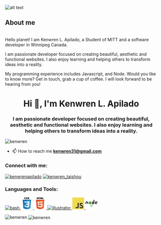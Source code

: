 ![alt text](https://t.co/FPL0aeOXme”)

## About me
<br>
Hello planet! I am Kenwren L. Apilado, a Student of MITT and a software developer in Winnipeg Canada.

I am passionate developer focused on creating beautiful, aesthetic and functional websites. I also enjoy learning and helping others to
transform ideas into a reality. 

My programming experience includes Javascript, and Node. Would you like to know more? Get in touch, grab a cup of coffee. I will look forward to be hearing from you!

<h1 align="center">Hi 👋, I'm Kenwren L. Apilado</h1>
<h3 align="center">I am passionate developer focused on creating beautiful, aesthetic and functional websites. I also enjoy learning and helping others to transform ideas into a reality.</h3>

<p align="left"> <img src="https://komarev.com/ghpvc/?username=kenwren&label=Profile%20views&color=0e75b6&style=flat" alt="kenwren" /> </p>

- 📫 How to reach me **kenwren31@gmail.com**

<h3 align="left">Connect with me:</h3>
<p align="left">
<a href="https://twitter.com/kenwrenapilado" target="blank"><img align="center" src="https://raw.githubusercontent.com/rahuldkjain/github-profile-readme-generator/master/src/images/icons/Social/twitter.svg" alt="kenwrenapilado" height="30" width="40" /></a>
<a href="https://instagram.com/kenwren_taishou" target="blank"><img align="center" src="https://raw.githubusercontent.com/rahuldkjain/github-profile-readme-generator/master/src/images/icons/Social/instagram.svg" alt="kenwren_taishou" height="30" width="40" /></a>
</p>

<h3 align="left">Languages and Tools:</h3>
<p align="left"> <a href="https://www.gnu.org/software/bash/" target="_blank" rel="noreferrer"> <img src="https://www.vectorlogo.zone/logos/gnu_bash/gnu_bash-icon.svg" alt="bash" width="40" height="40"/> </a> <a href="https://www.w3schools.com/css/" target="_blank" rel="noreferrer"> <img src="https://raw.githubusercontent.com/devicons/devicon/master/icons/css3/css3-original-wordmark.svg" alt="css3" width="40" height="40"/> </a> <a href="https://www.w3.org/html/" target="_blank" rel="noreferrer"> <img src="https://raw.githubusercontent.com/devicons/devicon/master/icons/html5/html5-original-wordmark.svg" alt="html5" width="40" height="40"/> </a> <a href="https://www.adobe.com/in/products/illustrator.html" target="_blank" rel="noreferrer"> <img src="https://www.vectorlogo.zone/logos/adobe_illustrator/adobe_illustrator-icon.svg" alt="illustrator" width="40" height="40"/> </a> <a href="https://developer.mozilla.org/en-US/docs/Web/JavaScript" target="_blank" rel="noreferrer"> <img src="https://raw.githubusercontent.com/devicons/devicon/master/icons/javascript/javascript-original.svg" alt="javascript" width="40" height="40"/> </a> <a href="https://nodejs.org" target="_blank" rel="noreferrer"> <img src="https://raw.githubusercontent.com/devicons/devicon/master/icons/nodejs/nodejs-original-wordmark.svg" alt="nodejs" width="40" height="40"/> </a> </p>

<p><img align="left" src="https://github-readme-stats.vercel.app/api/top-langs?username=kenwren&show_icons=true&locale=en&layout=compact" alt="kenwren" /></p>

<p>&nbsp;<img align="center" src="https://github-readme-stats.vercel.app/api?username=kenwren&show_icons=true&locale=en" alt="kenwren" /></p>
